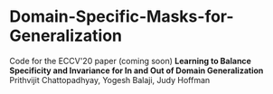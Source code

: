 # Domain-Specific-Masks-for-Generalization
Code for the ECCV'20 paper (coming soon)
**Learning to Balance Specificity and Invariance for In and Out of Domain Generalization**
Prithvijit Chattopadhyay, Yogesh Balaji, Judy Hoffman
